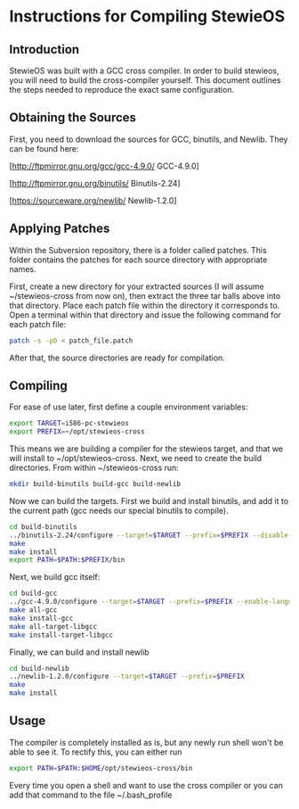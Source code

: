 Instructions for Compiling StewieOS
===================================

Introduction
------------

StewieOS was built with a GCC cross compiler. In order to build stewieos, you will need to build the cross-compiler yourself. This document outlines the steps needed to reproduce the exact same configuration.

Obtaining the Sources
---------------------

First, you need to download the sources for GCC, binutils, and Newlib. They can be found here:

[http://ftpmirror.gnu.org/gcc/gcc-4.9.0/ GCC-4.9.0]

[http://ftpmirror.gnu.org/binutils/ Binutils-2.24]

[https://sourceware.org/newlib/ Newlib-1.2.0]

Applying Patches
----------------

Within the Subversion repository, there is a folder called patches. This folder contains the patches for each source directory with appropriate names.

First, create a new directory for your extracted sources (I will assume ~/stewieos-cross from now on), then extract the three tar balls above into that directory. Place each patch file within the directory it corresponds to. Open a terminal within that directory and issue the following command for each patch file:

```bash
patch -s -p0 < patch_file.patch
```

After that, the source directories are ready for compilation.

Compiling
---------

For ease of use later, first define a couple environment variables:

```bash
export TARGET=i586-pc-stewieos
export PREFIX=~/opt/stewieos-cross
```

This means we are building a compiler for the stewieos target, and that we will install to ~/opt/stewieos-cross. Next, we need to create the build directories. From within ~/stewieos-cross run:

```bash
mkdir build-binutils build-gcc build-newlib
```

Now we can build the targets. First we build and install binutils, and add it to the current path (gcc needs our special binutils to compile).

```bash
cd build-binutils
../binutils-2.24/configure --target=$TARGET --prefix=$PREFIX --disable-werr
make
make install
export PATH=$PATH:$PREFIX/bin
```

Next, we build gcc itself:

```bash
cd build-gcc
../gcc-4.9.0/configure --target=$TARGET --prefix=$PREFIX --enable-languages=c
make all-gcc
make install-gcc
make all-target-libgcc
make install-target-libgcc
```

Finally, we can build and install newlib

```bash
cd build-newlib
../newlib-1.2.0/configure --target=$TARGET --prefix=$PREFIX
make
make install
```

Usage
-----

The compiler is completely installed as is, but any newly run shell won't be able to see it. To rectify this, you can either run

```bash
export PATH=$PATH:$HOME/opt/stewieos-cross/bin
```

Every time you open a shell and want to use the cross compiler or you can add that command to the file ~/.bash_profile
